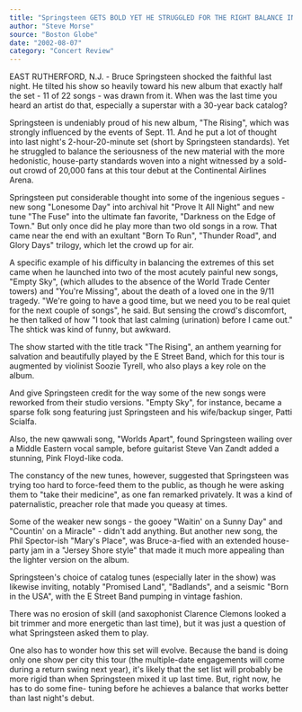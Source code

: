 ```yaml
---
title: "Springsteen GETS BOLD YET HE STRUGGLED FOR THE RIGHT BALANCE IN HIS MATERIAL"
author: "Steve Morse"
source: "Boston Globe"
date: "2002-08-07"
category: "Concert Review"
---
```


EAST RUTHERFORD, N.J. - Bruce Springsteen shocked the faithful last night. He tilted his show so heavily toward his new album that exactly half the set - 11 of 22 songs - was drawn from it. When was the last time you heard an artist do that, especially a superstar with a 30-year back catalog?

Springsteen is undeniably proud of his new album, "The Rising", which was strongly influenced by the events of Sept. 11. And he put a lot of thought into last night's 2-hour-20-minute set (short by Springsteen standards). Yet he struggled to balance the seriousness of the new material with the more hedonistic, house-party standards woven into a night witnessed by a sold-out crowd of 20,000 fans at this tour debut at the Continental Airlines Arena.

Springsteen put considerable thought into some of the ingenious segues - new song "Lonesome Day" into archival hit "Prove It All Night" and new tune "The Fuse" into the ultimate fan favorite, "Darkness on the Edge of Town." But only once did he play more than two old songs in a row. That came near the end with an exultant "Born To Run", "Thunder Road", and Glory Days" trilogy, which let the crowd up for air.

A specific example of his difficulty in balancing the extremes of this set came when he launched into two of the most acutely painful new songs, "Empty Sky", (which alludes to the absence of the World Trade Center towers) and "You're Missing", about the death of a loved one in the 9/11 tragedy. "We're going to have a good time, but we need you to be real quiet for the next couple of songs", he said. But sensing the crowd's discomfort, he then talked of how "I took that last calming (urination) before I came out." The shtick was kind of funny, but awkward.

The show started with the title track "The Rising", an anthem yearning for salvation and beautifully played by the E Street Band, which for this tour is augmented by violinist Soozie Tyrell, who also plays a key role on the album.

And give Springsteen credit for the way some of the new songs were reworked from their studio versions. "Empty Sky", for instance, became a sparse folk song featuring just Springsteen and his wife/backup singer, Patti Scialfa.

Also, the new qawwali song, "Worlds Apart", found Springsteen wailing over a Middle Eastern vocal sample, before guitarist Steve Van Zandt added a stunning, Pink Floyd-like coda.

The constancy of the new tunes, however, suggested that Springsteen was trying too hard to force-feed them to the public, as though he were asking them to "take their medicine", as one fan remarked privately. It was a kind of paternalistic, preacher role that made you queasy at times.

Some of the weaker new songs - the gooey "Waitin' on a Sunny Day" and "Countin' on a Miracle" - didn't add anything. But another new song, the Phil Spector-ish "Mary's Place", was Bruce-a-fied with an extended house-party jam in a "Jersey Shore style" that made it much more appealing than the lighter version on the album.

Springsteen's choice of catalog tunes (especially later in the show) was likewise inviting, notably "Promised Land", "Badlands", and a seismic "Born in the USA", with the E Street Band pumping in vintage fashion.

There was no erosion of skill (and saxophonist Clarence Clemons looked a bit trimmer and more energetic than last time), but it was just a question of what Springsteen asked them to play.

One also has to wonder how this set will evolve. Because the band is doing only one show per city this tour (the multiple-date engagements will come during a return swing next year), it's likely that the set list will probably be more rigid than when Springsteen mixed it up last time. But, right now, he has to do some fine- tuning before he achieves a balance that works better than last night's debut.
